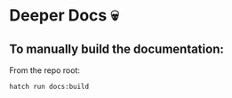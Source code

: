 # Deeper Docs :skull:

## To manually build the documentation:

From the repo root:

```bash
hatch run docs:build
```
